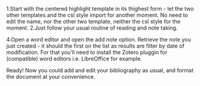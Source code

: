 
1.Start with the centered highlight template in its thighest form - let the two other templates and the csl style import for another moment. No need to edit the name, nor the other two template, neither the csl style for the moment.
2.Just follow your usual routine of reading and note taking.


4.Open a word editor and open the add note option. Retrieve the note you just created - it should the first on the list as results are filter by date of modification.
For that you'll need to install the Zotero pluggin for (compatible) word editors i.e. LibreOffice for example.

Ready!
Now you could add and edit your bibliography as usual, and format the document at your convenience.
